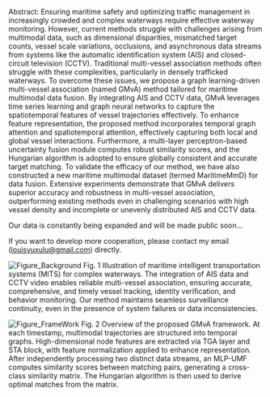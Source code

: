Abstract: Ensuring maritime safety and optimizing traffic management in increasingly crowded and complex waterways require effective waterway monitoring. However, current methods struggle with challenges arising from multimodal data, such as dimensional disparities, mismatched target counts, vessel scale variations, occlusions, and asynchronous data streams from systems like the automatic identification system (AIS) and closed-circuit television (CCTV). Traditional multi-vessel association methods often struggle with these complexities, particularly in densely trafficked waterways. To overcome these issues, we propose a graph learning-driven multi-vessel association (named GMvA) method tailored for maritime multimodal data fusion. By integrating AIS and CCTV data, GMvA leverages time series learning and graph neural networks to capture the spatiotemporal features of vessel trajectories effectively. To enhance feature representation, the proposed method incorporates temporal graph attention and spatiotemporal attention, effectively capturing both local and global vessel interactions. Furthermore, a multi-layer perceptron-based uncertainty fusion module computes robust similarity scores, and the Hungarian algorithm is adopted to ensure globally consistent and accurate target matching. To validate the efficacy of our method, we have also constructed a new maritime multimodal dataset (termed MaritimeMmD) for data fusion. Extensive experiments demonstrate that GMvA delivers superior accuracy and robustness in multi-vessel association, outperforming existing methods even in challenging scenarios with high vessel density and incomplete or unevenly distributed AIS and CCTV data.


Our data is constantly being expanded and will be made public soon...

If you want to develop more cooperation, please contact my email (louisyuxulu@gmail.com) directly.

![Figure_Background](https://github.com/user-attachments/assets/d188db46-1174-4dca-9e54-a63478c9470a)
Fig. 1 Illustration of maritime intelligent transportation systems (MITS) for complex waterways. The integration of AIS data and CCTV video enables reliable multi-vessel association, ensuring accurate, comprehensive, and timely vessel tracking, identity verification, and behavior monitoring. Our method maintains seamless surveillance continuity, even in the presence of system failures or data inconsistencies.

![Figure_FrameWork](https://github.com/user-attachments/assets/1a6b9501-6680-4cba-ac53-b48721f382df)
Fig. 2 Overview of the proposed GMvA framework. At each timestamp, multimodal trajectories are structured into temporal graphs. High-dimensional node features are extracted via TGA layer and STA block, with feature normalization applied to enhance representation. After independently processing two distinct data streams, an MLP-UMF computes similarity scores between matching pairs, generating a cross-class similarity matrix. The Hungarian algorithm is then used to derive optimal matches from the matrix.


